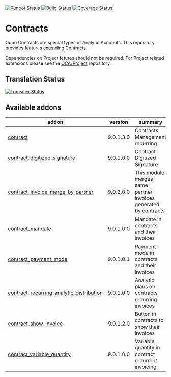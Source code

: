 [![Runbot Status](https://runbot.odoo-community.org/runbot/badge/flat/110/9.0.svg)](https://runbot.odoo-community.org/runbot/repo/github-com-oca-contract-110)
[![Build Status](https://travis-ci.org/OCA/contract.svg?branch=9.0)](https://travis-ci.org/OCA/contract)
[![Coverage Status](https://coveralls.io/repos/OCA/contract/badge.svg?branch=9.0)](https://coveralls.io/r/OCA/contract?branch=9.0)

# Contracts

Odoo Contracts are special types of Analytic Accounts.
This repository provides features extending Contracts.

Dependencies on Project fetures should not be required.
For Project related extensions please see the
[OCA/Project](https://github.com/OCA/project) repository.


## Translation Status
[![Transifex Status](https://www.transifex.com/projects/p/OCA-contract-9-0/chart/image_png)](https://www.transifex.com/projects/p/OCA-contract-9-0)

[//]: # (addons)

Available addons
----------------
addon | version | summary
--- | --- | ---
[contract](contract/) | 9.0.1.3.0 | Contracts Management recurring
[contract_digitized_signature](contract_digitized_signature/) | 9.0.1.0.0 | Contract Digitized Signature
[contract_invoice_merge_by_partner](contract_invoice_merge_by_partner/) | 9.0.2.0.0 | This module merges same partner invoices generated by contracts
[contract_mandate](contract_mandate/) | 9.0.1.0.0 | Mandate in contracts and their invoices
[contract_payment_mode](contract_payment_mode/) | 9.0.1.0.1 | Payment mode in contracts and their invoices
[contract_recurring_analytic_distribution](contract_recurring_analytic_distribution/) | 9.0.1.0.0 | Analytic plans on contracts recurring invoices
[contract_show_invoice](contract_show_invoice/) | 9.0.1.2.0 | Button in contracts to show their invoices
[contract_variable_quantity](contract_variable_quantity/) | 9.0.1.0.0 | Variable quantity in contract recurrent invoicing

[//]: # (end addons)
